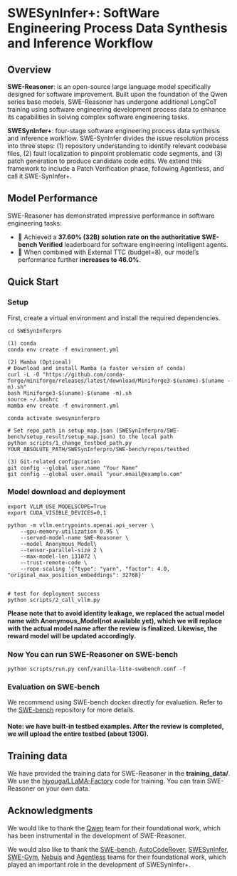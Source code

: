 # SWESynInfer+: SoftWare Engineering Process Data Synthesis and Inference Workflow

## Overview

**SWE-Reasoner**:  is an open-source large language model specifically designed for software improvement. Built upon the foundation of the Qwen series base models, SWE-Reasoner has undergone additional LongCoT training using software engineering development process data to enhance its capabilities in solving complex software engineering tasks.

**SWESynInfer+**: four-stage software engineering process data synthesis and inference workflow. SWE-SynInfer divides the issue resolution process into three steps: (1) repository understanding to identify relevant codebase files, (2) fault localization to pinpoint problematic code segments, and (3) patch generation to produce candidate code edits. We extend this framework to include a Patch Verification phase, following Agentless, and call it SWE-SynInfer+.

## Model Performance

SWE-Reasoner has demonstrated impressive performance in software engineering tasks:

- 🌟 Achieved a **37.60% (32B) solution rate on the authoritative SWE-bench Verified** leaderboard for software engineering intelligent agents.
- 🌟 When combined with External TTC (budget=8), our model’s performance further **increases to 46.0%**.


## Quick Start
### Setup
First, create a virtual environment and install the required dependencies.
```
cd SWESynInferpro

(1) conda
conda env create -f environment.yml

(2) Mamba (Optional)
# Download and install Mamba (a faster version of conda)
curl -L -O "https://github.com/conda-forge/miniforge/releases/latest/download/Miniforge3-$(uname)-$(uname -m).sh"
bash Miniforge3-$(uname)-$(uname -m).sh
source ~/.bashrc
mamba env create -f environment.yml

conda activate swesyninferpro

# Set repo_path in setup_map.json (SWESynInferpro/SWE-bench/setup_result/setup_map.json) to the local path
python scripts/1_change_testbed_path.py YOUR_ABSOLUTE_PATH/SWESynInferpro/SWE-bench/repos/testbed

(3) Git-related configuration
git config --global user.name "Your Name"
git config --global user.email "your.email@example.com"

```
### Model download and deployment
```
export VLLM_USE_MODELSCOPE=True
export CUDA_VISIBLE_DEVICES=0,1

python -m vllm.entrypoints.openai.api_server \
    --gpu-memory-utilization 0.95 \
    --served-model-name SWE-Reasoner \
    --model Anonymous_Model\
    --tensor-parallel-size 2 \
    --max-model-len 131072 \
    --trust-remote-code \
    --rope-scaling '{"type": "yarn", "factor": 4.0, "original_max_position_embeddings": 32768}'


# test for deployment success
python scripts/2_call_vllm.py
```
**Please note that to avoid identity leakage, we replaced the actual model name with Anonymous_Model(not available yet), which we will replace with the actual model name after the review is finalized. Likewise, the reward model will be updated accordingly.**


### Now You can run SWE-Reasoner on SWE-bench
```
python scripts/run.py conf/vanilla-lite-swebench.conf -f
```
### Evaluation on SWE-bench
We recommend using SWE-bench docker directly for evaluation.
Refer to the [SWE-bench](https://github.com/princeton-nlp/SWE-bench) repository for more details.

#### Note: we have built-in testbed examples. After the review is completed, we will upload the entire testbed (about 130G).


## Training data
We have provided the training data for SWE-Reasoner in the **training_data/**. We use the [hiyouga/LLaMA-Factory](https://github.com/hiyouga/LLaMA-Factory) code for training. 
You can train SWE-Reasoner on your own data. 

## Acknowledgments

We would like to thank the [Qwen](https://github.com/QwenLM/Qwen2.5) team for their foundational work, which has been instrumental in the development of SWE-Reasoner.

We would also like to thank the [SWE-bench](https://github.com/princeton-nlp/SWE-bench), [AutoCodeRover](https://github.com/nus-apr/auto-code-rover), [SWESynInfer](https://github.com/LingmaTongyi/Lingma-SWE-GPT), [SWE-Gym](https://github.com/SWE-Gym/SWE-Gym), [Nebuis](https://nebius.com/blog/posts/scaling-data-collection-for-training-swe-agents) and [Agentless](https://github.com/OpenAutoCoder/Agentless) teams for their foundational work, which played an important role in the development of SWESynInfer+.


